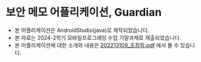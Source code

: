 # 보안 메모 어플리케이션, Guardian
- 본 어플리케이션은 AndroidStudio(java)로 제작되었습니다.<br>
- 본 자료는 2024-2학기 모바일프로그래밍 수업 기말과제로 제출되었습니다.
- 본 어플리케이션에 대한 소개와 내용은 [202213109_조창희.pdf]((https://github.com/Changhee-Cho/Guardian-App/blob/main/2024%202%ED%95%99%EA%B8%B0%20%EB%AA%A8%EB%B0%94%EC%9D%BC%ED%94%84%EB%A1%9C%EA%B7%B8%EB%9E%98%EB%B0%8D%20%EC%88%98%EC%97%85%20%EC%A0%9C%EC%B6%9C%EB%AC%BC/202213109_%EC%A1%B0%EC%B0%BD%ED%9D%AC.pdf))
에서 볼 수 있습니다.
